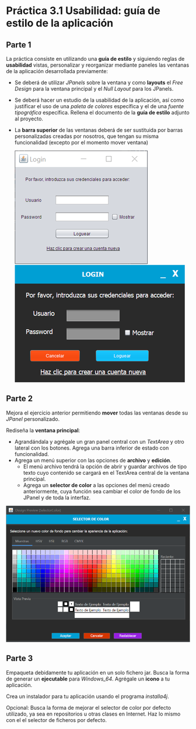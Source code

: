 # Práctica 3.1 Usabilidad: guía de estilo de la aplicación

## Parte 1

La práctica consiste en utilizando una **guía de estilo** y siguiendo reglas de **usabilidad** vistas, personalizar y reorganizar mediante paneles las ventanas de la aplicación desarrollada previamente:
-   Se deberá de utilizar *JPanels* sobre la ventana y como **layouts** el *Free Design* para la ventana principal y el *Null Layout* para los JPanels.
-   Se deberá hacer un estudio de la usabilidad de la aplicación, así como justificar el uso de una *paleta de colores* específica y el de una *fuente tipográfica* específica. Rellena el documento de la **guía de estilo** adjunto al proyecto.
-   La **barra superior** de las ventanas deberá de ser sustituida por barras personalizadas creadas por nosotros, que tengan su misma funcionalidad (excepto por el momento mover ventana)

    ![](media/840647d950380324a5c3ae3b8fdee5f3.png)
    ![](media/3605716fc96796a96a8819be129560a7.png)


## Parte 2

Mejora el ejercicio anterior permitiendo **mover** todas las ventanas desde su *JPanel* personalizado.

Rediseña la **ventana principal**:

- Agrandándala y agrégale un gran panel central con un *TextArea* y otro lateral con los botones. Agrega una barra inferior de estado con funcionalidad. 
- Agrega un menú superior con las opciones de **archivo** y **edición**.
	- El menú archivo tendrá la opción de abrir y guardar archivos de tipo texto cuyo contenido se cargará en el TextArea central de la ventana principal.
	- Agrega un **selector de color** a las opciones del menú creado anteriormente, cuya función sea cambiar el color de fondo de los JPanel y de toda la interfaz.

![](media/9cd713b474093125d5571d49cd5b0243.png)

## Parte 3

Empaqueta debidamente tu aplicación en un solo fichero jar. Busca la forma de generar un **ejecutable** para *Windows_64*.  Agrégale un **icono** a tu aplicación.

Crea un instalador para tu aplicación usando el programa *installa4j*.

Opcional: Busca la forma de mejorar el selector de color por defecto utilizado, ya sea en repositorios u otras clases en Internet. Haz lo mismo con el el selector de ficheros por defecto.
